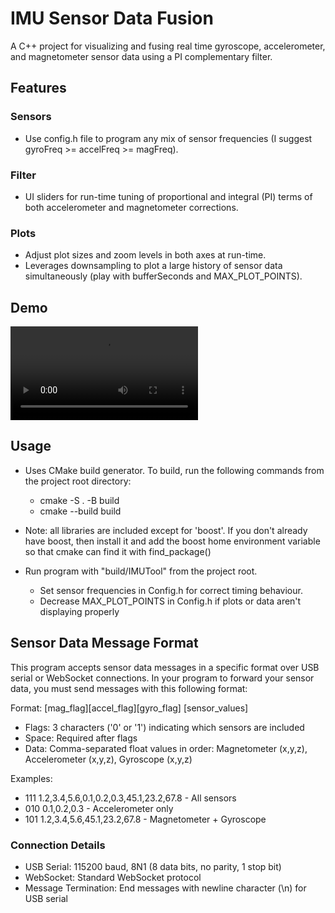 # IMU Sensor Data Fusion 

A C++ project for visualizing and fusing real time gyroscope, accelerometer, and magnetometer sensor data using a PI complementary filter.

## Features 
  ### Sensors
  * Use config.h file to program any mix of sensor frequencies (I suggest gyroFreq >= accelFreq >= magFreq).
  ### Filter 
  * UI sliders for run-time tuning of proportional and integral (PI) terms of both accelerometer and magnetometer corrections.
  ### Plots 
  * Adjust plot sizes and zoom levels in both axes at run-time.  
  * Leverages downsampling to plot a large history of sensor data simultaneously (play with bufferSeconds and MAX_PLOT_POINTS).

## Demo 
![Demo](media/demo.mp4)

## Usage
  * Uses CMake build generator. To build, run the following commands from the project root directory:
    * cmake -S . -B build
    * cmake --build build
  * Note: all libraries are included except for 'boost'. If you don't already have boost, then install it and add the boost home environment variable so that cmake can find it with find_package()
    
  * Run program with "build/IMUTool" from the project root.
    * Set sensor frequencies in Config.h for correct timing behaviour.
    * Decrease MAX_PLOT_POINTS in Config.h if plots or data aren't displaying properly

## Sensor Data Message Format
This program accepts sensor data messages in a specific format over USB serial or WebSocket connections.
In your program to forward your sensor data, you must send messages with this following format:

Format: [mag_flag][accel_flag][gyro_flag] [sensor_values]

  * Flags: 3 characters ('0' or '1') indicating which sensors are included
  * Space: Required after flags
  * Data: Comma-separated float values in order: Magnetometer (x,y,z), Accelerometer (x,y,z), Gyroscope (x,y,z)

Examples:
  * 111 1.2,3.4,5.6,0.1,0.2,0.3,45.1,23.2,67.8 - All sensors
  * 010 0.1,0.2,0.3 - Accelerometer only
  * 101 1.2,3.4,5.6,45.1,23.2,67.8 - Magnetometer + Gyroscope

### Connection Details
  * USB Serial: 115200 baud, 8N1 (8 data bits, no parity, 1 stop bit)
  * WebSocket: Standard WebSocket protocol
  * Message Termination: End messages with newline character (\n) for USB serial
  

